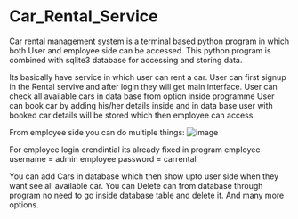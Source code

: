 # Car_Rental_Service
Car rental management system is a terminal based python program in which both User and employee side can be accessed.
This python program is combined with sqlite3 database for accessing and storing data.

Its basically have service in which user can rent a car.
User can first signup in the Rental servive and after login they will get main interface.
User can check all available cars in data base from option inside programme
User can book car by adding his/her details inside and in data base user with booked car details will be stored which then employee can access.

From employee side you can do multiple things:
![image](https://github.com/Pranluis/Car_Rental_Service/assets/95604793/b8ba0f9b-3511-4e38-9f2a-a43836df8d00)

For employee login crendintial its already fixed in program
employee username = admin
employee password = carrental

You can add Cars in database which then show upto user side when they want see all available car.
You can Delete can from database through program no need to go inside database table and delete it.
And many more options.
